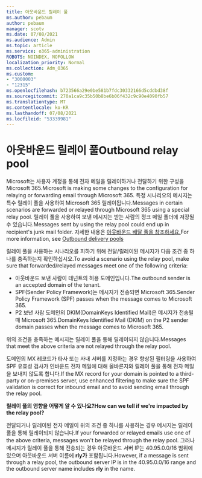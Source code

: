 ```yaml
---
title: 아웃바운드 릴레이 풀
ms.author: pebaum
author: pebaum
manager: scotv
ms.date: 07/08/2021
ms.audience: Admin
ms.topic: article
ms.service: o365-administration
ROBOTS: NOINDEX, NOFOLLOW
localization_priority: Normal
ms.collection: Adm_O365
ms.custom:
- "3000003"
- "12315"
ms.openlocfilehash: b723566a29e0be581b7fdc30332166d5cddbd38f
ms.sourcegitcommit: 270a1ca9c35b50b8be6b06f432c9c90e4090fb57
ms.translationtype: MT
ms.contentlocale: ko-KR
ms.lasthandoff: 07/08/2021
ms.locfileid: "53339981"
---
```

# <a name="outbound-relay-pool"></a><span data-ttu-id="7b321-102">아웃바운드 릴레이 풀</span><span class="sxs-lookup"><span data-stu-id="7b321-102">Outbound relay pool</span></span>

<span data-ttu-id="7b321-103">Microsoft는 사용자 계정을 통해 전자 메일을 릴레이하거나 전달하기 위한 구성을 Microsoft 365.</span><span class="sxs-lookup"><span data-stu-id="7b321-103">Microsoft is making some changes to the configuration for relaying or forwarding email through Microsoft 365.</span></span> <span data-ttu-id="7b321-104">특정 시나리오의 메시지는 특수 릴레이 풀을 사용하여 Microsoft 365 릴레이됩니다.</span><span class="sxs-lookup"><span data-stu-id="7b321-104">Messages in certain scenarios are forwarded or relayed through Microsoft 365 using a special relay pool.</span></span> <span data-ttu-id="7b321-105">릴레이 풀을 사용하여 보낸 메시지는 받는 사람의 정크 메일 폴더에 저장될 수 있습니다.</span><span class="sxs-lookup"><span data-stu-id="7b321-105">Messages sent by using the relay pool could end up in recipient's junk mail folder.</span></span> <span data-ttu-id="7b321-106">자세한 내용은 [아웃바운드 배달 풀을 참조하세요.](/microsoft-365/security/office-365-security/high-risk-delivery-pool-for-outbound-messages#relay-pool)</span><span class="sxs-lookup"><span data-stu-id="7b321-106">For more information, see [Outbound delivery pools](/microsoft-365/security/office-365-security/high-risk-delivery-pool-for-outbound-messages#relay-pool)</span></span>

<span data-ttu-id="7b321-107">릴레이 풀을 사용하는 시나리오를 피하기 위해 전달/릴레이된 메시지가 다음 조건 중 하나를 충족하는지 확인하십시오.</span><span class="sxs-lookup"><span data-stu-id="7b321-107">To avoid a scenario using the relay pool, make sure that forwarded/relayed messages meet one of the following criteria:</span></span>

- <span data-ttu-id="7b321-108">아웃바운드 보낸 사람이 테넌트의 허용 도메인입니다.</span><span class="sxs-lookup"><span data-stu-id="7b321-108">The outbound sender is an accepted domain of the tenant.</span></span>
- <span data-ttu-id="7b321-109">SPF(Sender Policy Framework)는 메시지가 전송되면 Microsoft 365.</span><span class="sxs-lookup"><span data-stu-id="7b321-109">Sender Policy Framework (SPF) passes when the message comes to Microsoft 365.</span></span>
- <span data-ttu-id="7b321-110">P2 보낸 사람 도메인의 DKIM(DomainKeys Identified Mail)은 메시지가 전송될 때 Microsoft 365.</span><span class="sxs-lookup"><span data-stu-id="7b321-110">DomainKeys Identified Mail (DKIM) on the P2 sender domain passes when the message comes to Microsoft 365.</span></span>
 
<span data-ttu-id="7b321-111">위의 조건을 충족하는 메시지는 릴레이 풀을 통해 릴레이되지 않습니다.</span><span class="sxs-lookup"><span data-stu-id="7b321-111">Messages that meet the above criteria are not relayed through the relay pool.</span></span>

<span data-ttu-id="7b321-112">도메인의 MX 레코드가 타사 또는 사내 서버를 지정하는 경우 향상된 필터링을 사용하여 SPF 유효성 검사가 인바운드 전자 메일에 대해 올바른지와 릴레이 풀을 통해 전자 메일을 보내지 않도록 합니다.</span><span class="sxs-lookup"><span data-stu-id="7b321-112">If the MX record for your domain is pointed to a third-party or on-premises server, use enhanced filtering to make sure the SPF validation is correct for inbound email and to avoid sending email through the relay pool.</span></span>

<span data-ttu-id="7b321-113">**릴레이 풀의 영향을 어떻게 알 수 있나요?**</span><span class="sxs-lookup"><span data-stu-id="7b321-113">**How can we tell if we're impacted by the relay pool?**</span></span>

<span data-ttu-id="7b321-114">전달되거나 릴레이된 전자 메일이 위의 조건 중 하나를 사용하는 경우 메시지는 릴레이 풀을 통해 릴레이되지 않습니다.</span><span class="sxs-lookup"><span data-stu-id="7b321-114">If your forwarded or relayed emails use one of the above criteria, messages won't be relayed through the relay pool.</span></span> <span data-ttu-id="7b321-115">그러나 메시지가 릴레이 풀을 통해 전송되는 경우 아웃바운드 서버 IP는 40.95.0.0/16 범위에 있으며 아웃바운드 서버 이름에 **rly가** 포함됩니다.</span><span class="sxs-lookup"><span data-stu-id="7b321-115">However, if a message is sent through a relay pool, the outbound server IP is in the 40.95.0.0/16 range and the outbound server name includes **rly** in the name.</span></span>

